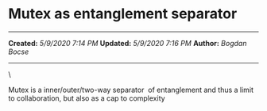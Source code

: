 Mutex as entanglement separator
===============================

  -------------- --------------------
  **Created:**   *5/9/2020 7:14 PM*
  **Updated:**   *5/9/2020 7:16 PM*
  **Author:**    *Bogdan Bocse*
  -------------- --------------------

\

Mutex is a inner/outer/two-way separator  of entanglement and thus a
limit to collaboration, but also as a cap to complexity

 
